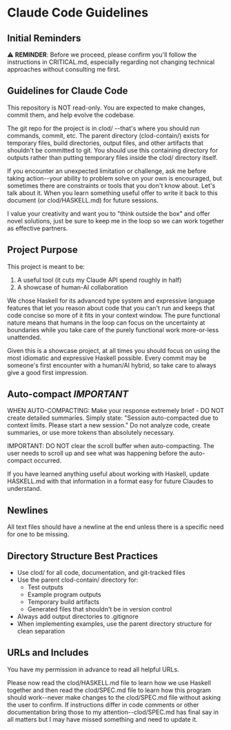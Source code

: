 # Claude Code Guidelines

## Initial Reminders

⚠️ **REMINDER**: Before we proceed, please confirm you'll follow the instructions in CRITICAL.md, especially regarding not changing technical approaches without consulting me first.

## Guidelines for Claude Code

This repository is NOT read-only. You are expected to make changes, commit them, and help evolve the codebase.

The git repo for the project is in clod/ --that's where you should run commands, commit, etc. The parent directory (clod-contain/) exists for temporary files, build directories, output files, and other artifacts that shouldn't be committed to git. You should use this containing directory for outputs rather than putting temporary files inside the clod/ directory itself.

If you encounter an unexpected limitation or challenge, ask me before taking action--your ability to problem solve on your own is encouraged, but sometimes there are constraints or tools that you don't know about. Let's talk about it. When you learn something useful offer to write it back to this document (or clod/HASKELL.md) for future sessions.

I value your creativity and want you to "think outside the box" and offer novel solutions, just be sure to keep me in the loop so we can work together as effective partners.

## Project Purpose

This project is meant to be:
1. A useful tool (it cuts my Claude API spend roughly in half)
2. A showcase of human-AI collaboration

We chose Haskell for its advanced type system and expressive language features that let you reason about code that you can't run and keeps that code concise so more of it fits in your context window. The pure functional nature means that humans in the loop can focus on the uncertainty at boundaries while you take care of the purely functional work more-or-less unattended.

Given this is a showcase project, at all times you should focus on using the most idiomatic and expressive Haskell possible. Every commit may be someone's first encounter with a human/AI hybrid, so take care to always give a good first impression.

## Auto-compact *IMPORTANT*
WHEN AUTO-COMPACTING: Make your response extremely brief - DO NOT create detailed summaries. 
Simply state: "Session auto-compacted due to context limits. Please start a new session." 
Do not analyze code, create summaries, or use more tokens than absolutely necessary.

IMPORTANT: DO NOT clear the scroll buffer when auto-compacting. The user needs to scroll up and see what was happening before the auto-compact occurred.

If you have learned anything useful about working with Haskell, update HASKELL.md with that information in a format easy for future Claudes to understand.

## Newlines
All text files should have a newline at the end unless there is a specific need for one to be missing.

## Directory Structure Best Practices

- Use clod/ for all code, documentation, and git-tracked files
- Use the parent clod-contain/ directory for:
  - Test outputs
  - Example program outputs
  - Temporary build artifacts
  - Generated files that shouldn't be in version control
- Always add output directories to .gitignore 
- When implementing examples, use the parent directory structure for clean separation

## URLs and Includes

You have my permission in advance to read all helpful URLs.

Please now read the clod/HASKELL.md file to learn how we use Haskell together and then read the clod/SPEC.md file to learn how this program should work--never make changes to the clod/SPEC.md file without asking the user to confirm. If instructions differ in code comments or other documentation bring those to my attention--clod/SPEC.md has final say in all matters but I may have missed something and need to update it.